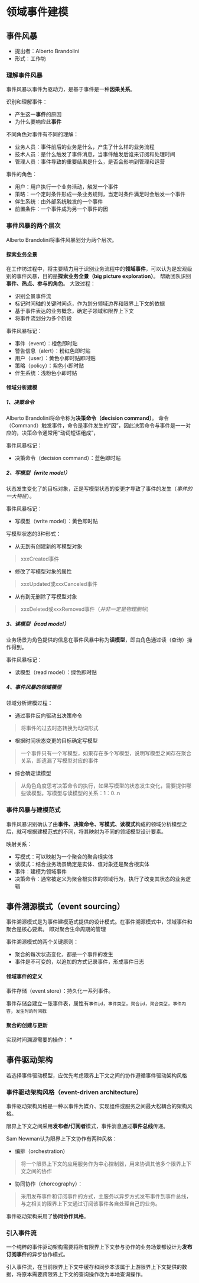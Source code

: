 # 领域事件建模

## 事件风暴
* 提出者：Alberto Brandolini
* 形式：工作坊
### 理解事件风暴
事件风暴以事件为驱动力，是基于事件是一种**因果关系**。

识别和理解事件：
* 产生这一**事件**的原因
* 为什么要响应此**事件**

不同角色对事件有不同的理解：
* 业务人员：事件前后的业务是什么，产生了什么样的业务流程
* 技术人员：是什么触发了事件消息，当事件触发后谁来订阅和处理时间
* 管理人员：事件导致的重要结果是什么，是否会影响到管理和运营
 
事件的角色：
* 用户：用户执行一个业务活动，触发一个事件
* 策略：一个定时条件形成一条业务规则，当定时条件满足时会触发一个事件
* 伴生系统：由外部系统触发的一个事件
* 前置条件：一个事件成为另一个事件的因

### 事件风暴的两个层次
Alberto Brandolini将事件风暴划分为两个层次。

#### 探索业务全景
在工作坊过程中，将主要精力用于识别业务流程中的**领域事件**，可以认为是宏观级别的事件风暴，目的是**探索业务全景（big picture exploration）**。
帮助团队识别**事件、热点、参与的角色**。
大致过程：
* 识别全景事件流
* 标记时间轴的关键时间点，作为划分领域边界和限界上下文的依据
* 基于事件表达的业务概念，确定子领域和限界上下文
* 将事件流划分为多个阶段

事件风暴标记：
* 事件（event）：橙色即时贴
* 警告信息（alert）：粉红色即时贴
* 用户（user）：黄色小即时贴即时贴
* 策略（policy）：紫色小即时贴
* 伴生系统：浅粉色小即时贴

#### 领域分析建模

##### 1、决策命令
Alberto Brandolini将命令称为**决策命令（decision command）**。
命令（Command）触发事件，命令是事件发生的“因”，因此决策命令与事件是一一对应的，决策命令通常用“动词短语组成”，

事件风暴标记：
* 决策命令（decision command）：蓝色即时贴

##### 2、写模型（write model）
状态发生变化了的目标对象，正是写模型状态的变更才导致了事件的发生（*事件的一大特征*）。

事件风暴标记：
* 写模型（write model）：黄色即时贴

写模型状态的3种形式：
* 从无到有创建新的写模型对象
> xxxCreated事件
* 修改了写模型对象的属性
> xxxUpdated或xxxCanceled事件
* 从有到无删除了写模型对象
> xxxDeleted或xxxRemoved事件（*并非一定是物理删除*）

##### 3、读模型（read model）
业务场景为角色提供的信息在事件风暴中称为**读模型**，即由角色通过读（查询）操作得到。

事件风暴标记：
* 读模型（read model）：绿色即时贴

##### 4、事件风暴的领域模型 

领域分析建模过程：
* 通过事件反向驱动出决策命令
> 将事件的过去时态转换为动词形式
* 根据时间状态变更的目标确定写模型
> 一个事件只有一个写模型，如果存在多个写模型，说明写模型之间存在聚合关系，即遗漏了写模型对应的事件
* 综合确定读模型
> 从角色角度思考决策命令的执行，如果写模型的状态发生变化，需要提供哪些读模型。写模型与读模型的关系：1：0..n

### 事件风暴与建模范式
事件风暴识别确认了由**事件、决策命令、写模式、读模式**构成的领域分析模型之后，就可根据建模范式的不同，将其映射为不同的领域模型设计要素。

映射关系：
* 写模式：可以映射为一个聚合的聚合根实体
* 读模式：结合业务场景确定是实体、值对象还是聚合根实体
* 事件：建模为领域事件
* 决策命令：通常被定义为聚合根实体的领域行为，执行了改变其状态的业务逻辑

## 事件溯源模式（event sourcing）
事件溯源模式是为事件建模范式提供的设计模式。在事件溯源模式中，领域事件和聚合是核心要素。
即对聚合生命周期的管理

事件溯源模式的两个关键原则：
* 聚合的每次状态变化，都是一个事件的发生
* 事件是不可变的，以追加的方式记录事件，形成事件日志

#### 领域事件的定义

事件存储（event store）：持久化一系列事件。

事件存储会建立一张事件表，属性有`事件id`，`事件类型`，`聚合id`，`聚合类型`，`事件内容`，`发生时的时间戳` 

#### 聚合的创建与更新

实现时间溯源需要的操作：
* 

## 事件驱动架构
若选择事件驱动模型，应优先考虑限界上下文之间的协作遵循事件驱动架构风格

### 事件驱动架构风格（event-driven architecture）
事件驱动架构风格是一种以事件为媒介、实现组件或服务之间最大松耦合的架构风格。

限界上下文之间采用**发布者/订阅者**模式，事件消息通过**事件总线**传递。

Sam Newman认为限界上下文协作有两种风格：
* 编排（orchestration）
> 将一个限界上下文的应用服务作为中心控制器，用来协调其他多个限界上下文之间的协作
* 协同协作（choreography）：
> 采用发布事件和订阅事件的方式，主服务以异步方式发布事件到事件总线，与之相关的限界上下文通过订阅该事件各自处理自己的业务。

事件驱动架构采用了**协同协作风格**。

### 引入事件流
一个纯粹的事件驱动架构需要将所有限界上下文参与协作的业务场景都设计为**发布订阅事件**的异步协作模式。

引入事件流，在当前限界上下文中缓存和同步本该属于上游限界上下文提供的数据，将原本需要跨限界上下文的查询操作改为本地查询操作。 
